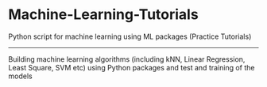 # Machine-Learning-Tutorials
Python script for machine learning using ML packages (Practice Tutorials)

---------------------------------------------------------------------------

Building machine learning algorithms (including kNN, Linear Regression, Least Square, SVM etc) using Python packages and test and training of the models
